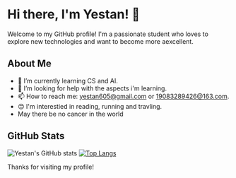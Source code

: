 # Hi there, I'm Yestan! 👋

Welcome to my GitHub profile! I'm a passionate student who loves to explore new technologies and want to become more aexcellent.

## About Me

- 🌱 I’m currently learning CS and AI.
- 🤔 I’m looking for help with the aspects i'm learning.
- 📫 How to reach me: yestan605@gmail.com or 19083289426@163.com.
- 😊 I'm interestied in reading, running and travling.
- May there be no cancer in the world

## GitHub Stats

![Yestan's GitHub stats](https://github-readme-stats.vercel.app/api?username=yestan1125&show_icons=true&theme=radical)
[![Top Langs](https://github-readme-stats.vercel.app/api/top-langs/?username=yestan1125&layout=donut)](https://github.com/anuraghazra/github-readme-stats)

Thanks for visiting my profile!

